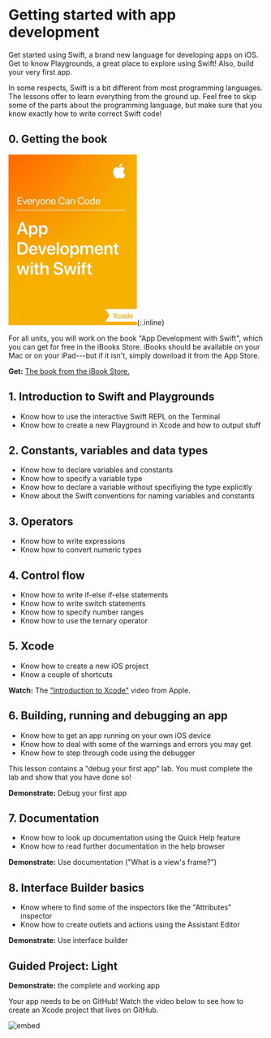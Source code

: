# Getting started with app development

Get started using Swift, a brand new language for developing apps on iOS. Get to know Playgrounds, a great place to explore using Swift! Also, build your very first app.

In some respects, Swift is a bit different from most programming languages. The lessons offer to learn everything from the ground up. Feel free to skip some of the parts about the programming language, but make sure that you know exactly how to write correct Swift code!

## 0. Getting the book

![](app-dev-with-swift.jpeg){:.inline}

For all units, you will work on the book "App Development with Swift", which you can get for free in the iBooks Store. iBooks should be available on your Mac or on your iPad---but if it isn't, simply download it from the App Store.

**Get:** [The book from the iBook Store.](https://itunes.apple.com/nl/book/app-development-with-swift/id1219117996?l=en&mt=11)

## 1. Introduction to Swift and Playgrounds

- Know how to use the interactive Swift REPL on the Terminal
- Know how to create a new Playground in Xcode and how to output stuff

## 2. Constants, variables and data types

- Know how to declare variables and constants
- Know how to specify a variable type
- Know how to declare a variable without specifiying the type explicitly
- Know about the Swift conventions for naming variables and constants

## 3. Operators

- Know how to write expressions
- Know how to convert numeric types

## 4. Control flow

- Know how to write if-else if-else statements
- Know how to write switch statements
- Know how to specify number ranges
- Know how to use the ternary operator

## 5. Xcode

- Know how to create a new iOS project
- Know a couple of shortcuts

**Watch:** The ["Introduction to Xcode"](https://developer.apple.com/videos/play/wwdc2016/413/) video from Apple.

## 6. Building, running and debugging an app

- Know how to get an app running on your own iOS device
- Know how to deal with some of the warnings and errors you may get
- Know how to step through code using the debugger

This lesson contains a "debug your first app" lab. You must complete the lab and show that you have done so!

**Demonstrate:** Debug your first app

## 7. Documentation

- Know how to look up documentation using the Quick Help feature
- Know how to read further documentation in the help browser

**Demonstrate:** Use documentation ("What is a view's frame?")

## 8. Interface Builder basics ##

- Know where to find some of the inspectors like the "Attributes" inspector
- Know how to create outlets and actions using the Assistant Editor

**Demonstrate:** Use interface builder

## Guided Project: Light ##

**Demonstrate:** the complete and working app

Your app needs to be on GitHub! Watch the video below to see how to create an Xcode project that lives on GitHub.

![embed](https://player.vimeo.com/video/161756276)







